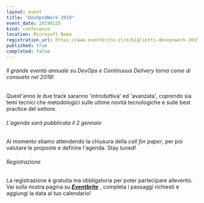 ```yaml
---
layout: event
title: "DevOps@Work 2019"
event_date: 20190125
kind: conference
location: Microsoft Roma
registration_url: https://www.eventbrite.it/e/biglietti-devopswork-2019-53471685250
published: true
completed: false
---
```


<h6>Il grande evento annuale su DevOps e Continuous Delivery torna come di consueto nel 2019!</h6>

Quest'anno le due track saranno 'introduttiva' ed 'avanzata', coprendo sia temi tecnici che metodologici sulle ultime novitá tecnologiche e sulle best practice del settore.

<h6>L'agenda sarà pubblicata il 2 gennaio</h6>

Al momento stiamo attendendo la chiusura della _call for paper_, per poi valutare le proposte e definire l'agenda.
Stay tuned!

<h6>Registrazione</h6>

La registrazione è gratuita ma obbligatoria per poter partecipare allevento.
Vai sulla nostra pagina su ***[Eventbrite](https://www.eventbrite.it/e/biglietti-devopswork-2019-53471685250)*** , completa i passaggi richiesti e aggiungi la data al tuo calendario!